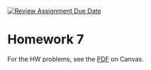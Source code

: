 [![Review Assignment Due Date](https://classroom.github.com/assets/deadline-readme-button-22041afd0340ce965d47ae6ef1cefeee28c7c493a6346c4f15d667ab976d596c.svg)](https://classroom.github.com/a/a5fyehAV)
# Homework 7
For the HW problems, see the [PDF](https://gatech.instructure.com/files/60925827/download?download_frd=1) on Canvas.
